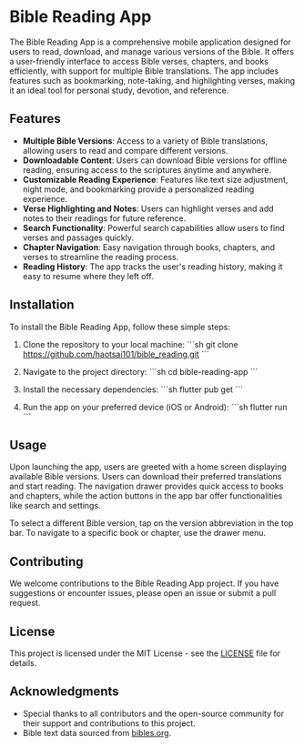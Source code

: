 # Bible Reading App

The Bible Reading App is a comprehensive mobile application designed for users to read, download, and manage various versions of the Bible. It offers a user-friendly interface to access Bible verses, chapters, and books efficiently, with support for multiple Bible translations. The app includes features such as bookmarking, note-taking, and highlighting verses, making it an ideal tool for personal study, devotion, and reference.

## Features

- **Multiple Bible Versions**: Access to a variety of Bible translations, allowing users to read and compare different versions.
- **Downloadable Content**: Users can download Bible versions for offline reading, ensuring access to the scriptures anytime and anywhere.
- **Customizable Reading Experience**: Features like text size adjustment, night mode, and bookmarking provide a personalized reading experience.
- **Verse Highlighting and Notes**: Users can highlight verses and add notes to their readings for future reference.
- **Search Functionality**: Powerful search capabilities allow users to find verses and passages quickly.
- **Chapter Navigation**: Easy navigation through books, chapters, and verses to streamline the reading process.
- **Reading History**: The app tracks the user's reading history, making it easy to resume where they left off.

## Installation

To install the Bible Reading App, follow these simple steps:

1. Clone the repository to your local machine:
   \`\`\`sh
   git clone https://github.com/haotsai101/bible_reading.git
   \`\`\`

2. Navigate to the project directory:
   \`\`\`sh
   cd bible-reading-app
   \`\`\`

3. Install the necessary dependencies:
   \`\`\`sh
   flutter pub get
   \`\`\`

4. Run the app on your preferred device (iOS or Android):
   \`\`\`sh
   flutter run
   \`\`\`

## Usage

Upon launching the app, users are greeted with a home screen displaying available Bible versions. Users can download their preferred translations and start reading. The navigation drawer provides quick access to books and chapters, while the action buttons in the app bar offer functionalities like search and settings.

To select a different Bible version, tap on the version abbreviation in the top bar. To navigate to a specific book or chapter, use the drawer menu.

## Contributing

We welcome contributions to the Bible Reading App project. If you have suggestions or encounter issues, please open an issue or submit a pull request.

## License

This project is licensed under the MIT License - see the [LICENSE](LICENSE) file for details.

## Acknowledgments

- Special thanks to all contributors and the open-source community for their support and contributions to this project.
- Bible text data sourced from [bibles.org](https://bibles.org).
